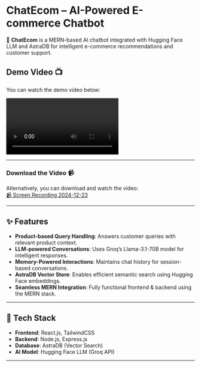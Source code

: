 #  ChatEcom – AI-Powered E-commerce Chatbot

🚀 **ChatEcom** is a MERN-based AI chatbot integrated with Hugging Face LLM and AstraDB for intelligent e-commerce recommendations and customer support.

## Demo Video 📺

You can watch the demo video below:

![Demo Video](path/to/your/video.mp4)



---

### Download the Video 📹

Alternatively, you can download and watch the video:  
[📹 Screen Recording 2024-12-23](path/to/your/video.mp4)

---

## ✨ Features

- **Product-based Query Handling**: Answers customer queries with relevant product context.
- **LLM-powered Conversations**: Uses Groq’s Llama-3.1-70B model for intelligent responses.
- **Memory-Powered Interactions**: Maintains chat history for session-based conversations.
- **AstraDB Vector Store**: Enables efficient semantic search using Hugging Face embeddings.
- **Seamless MERN Integration**: Fully functional frontend & backend using the MERN stack.

---

## 📌 Tech Stack

- **Frontend**: React.js, TailwindCSS  
- **Backend**: Node.js, Express.js  
- **Database**: AstraDB (Vector Search)  
- **AI Model**: Hugging Face LLM (Groq API)  

---

